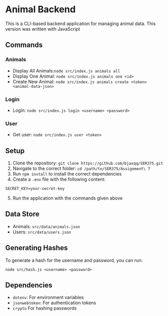 # Animal Backend

This is a CLI-based backend application for managing animal data. This version was written with JavaScript

## Commands

### Animals

- Display All Animals:`node src/index.js animals all`
- Display One Animal: `node src/index.js animals one <id>`
- Create New Animal: `node src/index.js animals create <token> <animal-data-json>`

### Login

- Login: `node src/index.js login <username> <password>`

### User

- Get user: `node src/index.js user <token>`

## Setup

1. Clone the repository: `git clone https://github.com/bjaxqq/SER375.git`
2. Navigate to the correct folder: `cd /path/to/SER375/Assignment\ 7`
3. Run `npm install` to install the correct dependencies
4. Create a `.env` file with the following content:

```
SECRET_KEY=your-secret-key
```
5. Run the application with the commands given above

## Data Store

- Animals: `src/data/animals.json`
- Users: `src/data/users.json`

## Generating Hashes

To generate a hash for the username and password, you can run:

```
node src/hash.js <username> <password>
```
## Dependencies

- `dotenv`: For environment variables
- `jsonwebtoken`: For authentication tokens
- `crypto` For hashing passwords
